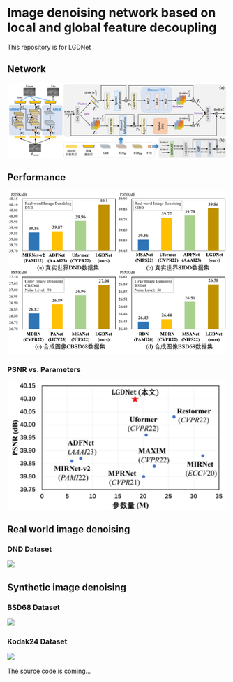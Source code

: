 # Image denoising network based on local and global feature decoupling
This repository is for LGDNet
## Network

![](image/LGDNet.png)

## Performance

<img src="image/all_psnr.png" width="610px">

### PSNR vs. Parameters

<img src="image/DND_para_psnr.png" width="510px">

## Real world image denoising

### DND Dataset

![](image/DND.png)

## Synthetic image denoising

### BSD68 Dataset

![](image/BSD.png)

### Kodak24 Dataset

![](image/Kodak.png)



The source code is coming...
